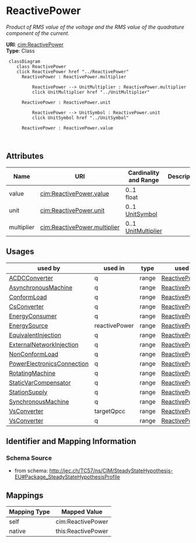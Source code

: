 # ReactivePower


_Product of RMS value of the voltage and the RMS value of the quadrature component of the current._





**URI**: [cim:ReactivePower](http://iec.ch/TC57/CIM100#ReactivePower)<br />
**Type**: Class




```mermaid
 classDiagram
    class ReactivePower
    click ReactivePower href "../ReactivePower"
      ReactivePower : ReactivePower.multiplier
        
          ReactivePower --> UnitMultiplier : ReactivePower.multiplier
          click UnitMultiplier href "../UnitMultiplier"
        
      ReactivePower : ReactivePower.unit
        
          ReactivePower --> UnitSymbol : ReactivePower.unit
          click UnitSymbol href "../UnitSymbol"
        
      ReactivePower : ReactivePower.value
        
      
```




<!-- no inheritance hierarchy -->


## Attributes


| Name | URI | Cardinality and Range | Description | Inheritance |
| ---  | --- | --- | --- | --- |
| value | [cim:ReactivePower.value](http://iec.ch/TC57/CIM100#ReactivePower.value) | 0..1 <br />  float  |  | direct |
| unit | [cim:ReactivePower.unit](http://iec.ch/TC57/CIM100#ReactivePower.unit) | 0..1 <br />  [UnitSymbol](UnitSymbol.md)  |  | direct |
| multiplier | [cim:ReactivePower.multiplier](http://iec.ch/TC57/CIM100#ReactivePower.multiplier) | 0..1 <br />  [UnitMultiplier](UnitMultiplier.md)  |  | direct |





## Usages

| used by | used in | type | used |
| ---  | --- | --- | --- |
| [ACDCConverter](ACDCConverter.md) | q | range | [ReactivePower](ReactivePower.md) |
| [AsynchronousMachine](AsynchronousMachine.md) | q | range | [ReactivePower](ReactivePower.md) |
| [ConformLoad](ConformLoad.md) | q | range | [ReactivePower](ReactivePower.md) |
| [CsConverter](CsConverter.md) | q | range | [ReactivePower](ReactivePower.md) |
| [EnergyConsumer](EnergyConsumer.md) | q | range | [ReactivePower](ReactivePower.md) |
| [EnergySource](EnergySource.md) | reactivePower | range | [ReactivePower](ReactivePower.md) |
| [EquivalentInjection](EquivalentInjection.md) | q | range | [ReactivePower](ReactivePower.md) |
| [ExternalNetworkInjection](ExternalNetworkInjection.md) | q | range | [ReactivePower](ReactivePower.md) |
| [NonConformLoad](NonConformLoad.md) | q | range | [ReactivePower](ReactivePower.md) |
| [PowerElectronicsConnection](PowerElectronicsConnection.md) | q | range | [ReactivePower](ReactivePower.md) |
| [RotatingMachine](RotatingMachine.md) | q | range | [ReactivePower](ReactivePower.md) |
| [StaticVarCompensator](StaticVarCompensator.md) | q | range | [ReactivePower](ReactivePower.md) |
| [StationSupply](StationSupply.md) | q | range | [ReactivePower](ReactivePower.md) |
| [SynchronousMachine](SynchronousMachine.md) | q | range | [ReactivePower](ReactivePower.md) |
| [VsConverter](VsConverter.md) | targetQpcc | range | [ReactivePower](ReactivePower.md) |
| [VsConverter](VsConverter.md) | q | range | [ReactivePower](ReactivePower.md) |






## Identifier and Mapping Information







### Schema Source


* from schema: http://iec.ch/TC57/ns/CIM/SteadyStateHypothesis-EU#Package_SteadyStateHypothesisProfile





## Mappings

| Mapping Type | Mapped Value |
| ---  | ---  |
| self | cim:ReactivePower |
| native | this:ReactivePower |




